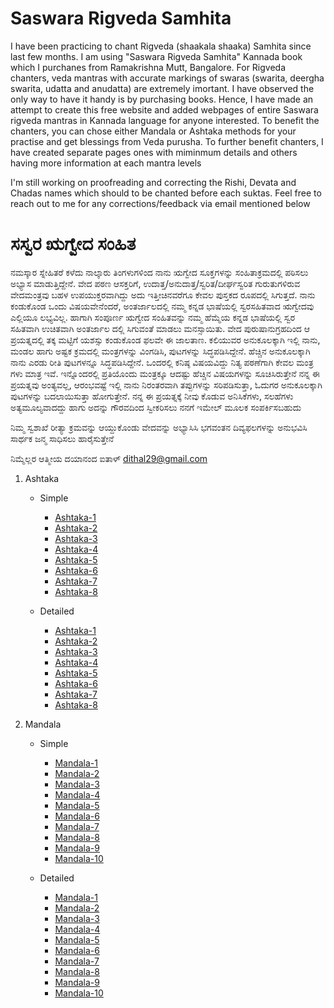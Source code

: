 # Saswara Rigveda Samhita
I have been practicing to chant Rigveda (shaakala shaaka) Samhita since last few months.  I am using "Saswara Rigveda Samhita" Kannada book which I purchanes from Ramakrishna Mutt, Bangalore. For Rigveda chanters, veda mantras with accurate markings of swaras (swarita, deergha swarita, udatta and anudatta) are extremely imortant. I have observed the only way to have it handy is by purchasing books. Hence, I have made an attempt to create this free website and added webpages of entire Saswara rigveda mantras in Kannada language for anyone interested. To benefit the chanters, you can chose either  Mandala or Ashtaka methods for your practise and get blessings from Veda purusha. To further benefit chanters, I have created separate pages ones with miminmum details and others having more information at each mantra levels

I'm still working on proofreading and correcting the Rishi, Devata and Chadas names which should to be chanted before each suktas. Feel free to reach out to me for any corrections/feedback 
via email mentioned below

# ಸಸ್ವರ ಋಗ್ವೇದ ಸಂಹಿತ 
ನಮಸ್ಕಾರ ಸ್ನೇಹಿತರೆ 
ಕಳೆದು ನಾಲ್ಕಾರು ತಿಂಗಳುಗಳಿಂದ ನಾನು ಋಗ್ವೇದ ಸೂಕ್ತಗಳನ್ನು ಸಂಹಿತಾಕ್ರಮದಲ್ಲಿ ಪಠಿಸಲು ಅಭ್ಯಾಸ ಮಾಡುತ್ತಿದ್ದೇನೆ.  ವೇದ ಪಠಣ ಆಸಕ್ತರಿಗೆ, ಉದಾತ್ತ/ಅನುದಾತ್ತ/ಸ್ವರಿತ/ದೀರ್ಘಸ್ವರಿತ ಗುರುತುಗಳಿರುವ ವೇದಮಂತ್ರವು ಬಹಳ ಉಪಯುಕ್ತರವಾಗಿದ್ದು ಅದು ಇತ್ತೀಚಿನವರೆಗೂ ಕೇವಲ ಪುಸ್ತಕದ ರೂಪದಲ್ಲಿ ಸಿಗುತ್ತದೆ. ನಾನು ಕಂಡುಕೊಂಡ ಒಂದು ವಿಷಯವೇನೆಂದರೆ, ಅಂತರ್ಜಾಲದಲ್ಲಿ ನಮ್ಮ ಕನ್ನಡ ಭಾಷೆಯಲ್ಲಿ ಸ್ವರಸಹಿತವಾದ ಋಗ್ವೇದವು ಎಲ್ಲಿಯೂ ಲಭ್ಯವಿಲ್ಲ. ಹಾಗಾಗಿ ಸಂಪೂರ್ಣ ಋಗ್ವೇದ ಸಂಹಿತವನ್ನು ನಮ್ಮ ಹೆಮ್ಮೆಯ ಕನ್ನಡ ಭಾಷೆಯಲ್ಲಿ ಸ್ವರ ಸಹಿತವಾಗಿ ಉಚಿತವಾಗಿ ಅಂತರ್ಜಾಲ ದಲ್ಲಿ ಸಿಗುವಂತೆ ಮಾಡಲು ಮನಸ್ಸಾಯಿತು. ವೇದ ಪುರುಷಾನುಗ್ರಹದಿಂದ ಆ ಪ್ರಯತ್ನದಲ್ಲಿ ತಕ್ಕ ಮಟ್ಟಿಗೆ ಯಶಸ್ಸು ಕಂಡುಕೊಂಡ ಫಲವೇ ಈ ಜಾಲತಾಣ.
ಕಲಿಯುವರ ಅನುಕೂಲಕ್ಕಾಗಿ ಇಲ್ಲಿ ನಾನು, ಮಂಡಲ ಹಾಗು ಅಷ್ಟಕ ಕ್ರಮದಲ್ಲಿ ಮಂತ್ರಗಳನ್ನು ವಿಂಗಡಿಸಿ, ಪುಟಗಳನ್ನು ಸಿದ್ಧಪಡಿಸಿದ್ದೇನೆ. ಹೆಚ್ಚಿನ ಅನುಕೂಲಕ್ಕಾಗಿ ನಾನು ಎರಡು ರೀತಿ ಪುಟಗಳನ್ನೂ ಸಿದ್ಧಪಡಿಸಿದ್ದೇನೆ. ಒಂದರಲ್ಲಿ ಕನಿಷ್ಠ ವಿಷಯವಿದ್ದು ನಿತ್ಯ ಪಠಣೆಗಾಗಿ ಕೇವಲ ಮಂತ್ರ ಗಳು ಮಾತ್ರ ಇವೆ. ಇನ್ನೊಂದರಲ್ಲಿ ಪ್ರತಿಯೊಂದು ಮಂತ್ರಕ್ಕೂ ಆದಷ್ಟು ಹೆಚ್ಚಿನ ವಿಷಯಗಳನ್ನು ಸೂಚಿಸಿರುತ್ತೇನೆ
ನನ್ನ ಈ ಪ್ರಯತ್ನವು ಅಂತ್ಯವಲ್ಲ, ಆರಂಭವಷ್ಟೆ ಇಲ್ಲಿ ನಾನು ನಿರಂತರವಾಗಿ ತಪ್ಪುಗಳನ್ನು ಸರಿಪಡಿಸುತ್ತಾ,  ಓದುಗರ ಅನುಕೂಲಕ್ಕಾಗಿ ಪುಟಗಳನ್ನು ಬದಲಾಯಿಸುತ್ತಾ ಹೋಗುತ್ತೇನೆ. ನನ್ನ ಈ ಪ್ರಯತ್ನಕ್ಕೆ ನೀವು ಕೊಡುವ ಅನಿಸಿಕೆಗಳು, ಸಲಹೆಗಳು ಅತ್ಯಮೂಲ್ಯವಾದದ್ದು ಹಾಗು ಅದನ್ನು ಗೌರವದಿಂದ ಸ್ವೀಕರಿಸಲು ನನಗೆ ಇಮೇಲ್ ಮೂಲಕ ಸಂಪರ್ಕಿಸಬಹುದು 

ನಿಮ್ಮ ಸ್ವಶಾಖೆ ರೀತ್ಯಾ ಕ್ರಮವನ್ನು ಆಯ್ದುಕೊಂಡು ವೇದವನ್ನು ಅಭ್ಯಾಸಿಸಿ ಭಗವಂತನ ದಿವ್ಯಫಲಗಳನ್ನು ಅನುಭವಿಸಿ ಸಾರ್ಥಕ ಜನ್ಮ ಸಾಧಿಸಲು ಹಾರೈಸುತ್ತೇನೆ 

ನಿಮ್ಮೆಲ್ಲರ ಆತ್ಮೀಯ 
ದಯಾನಂದ ಐತಾಳ್ 
dithal29@gmail.com


1. Ashtaka
	- Simple
		- [Ashtaka-1](https://daithal.github.io/saswara-rigveda/Kannada/Ashtaka/Ashtaka-1-kannada(Simple).html)
		- [Ashtaka-2](https://daithal.github.io/saswara-rigveda/Kannada/Ashtaka/Ashtaka-2-kannada(Simple).html)
		- [Ashtaka-3](https://daithal.github.io/saswara-rigveda/Kannada/Ashtaka/Ashtaka-3-kannada(Simple).html)
		- [Ashtaka-4](https://daithal.github.io/saswara-rigveda/Kannada/Ashtaka/Ashtaka-4-kannada(Simple).html)
		- [Ashtaka-5](https://daithal.github.io/saswara-rigveda/Kannada/Ashtaka/Ashtaka-5-kannada(Simple).html)
		- [Ashtaka-6](https://daithal.github.io/saswara-rigveda/Kannada/Ashtaka/Ashtaka-6-kannada(Simple).html)
		- [Ashtaka-7](https://daithal.github.io/saswara-rigveda/Kannada/Ashtaka/Ashtaka-7-kannada(Simple).html)
		- [Ashtaka-8](https://daithal.github.io/saswara-rigveda/Kannada/Ashtaka/Ashtaka-8-kannada(Simple).html)

	- Detailed
		- [Ashtaka-1](https://daithal.github.io/saswara-rigveda/Kannada/Ashtaka/Ashtaka-1-kannada(detail).html)
		- [Ashtaka-2](https://daithal.github.io/saswara-rigveda/Kannada/Ashtaka/Ashtaka-2-kannada(detail).html)
		- [Ashtaka-3](https://daithal.github.io/saswara-rigveda/Kannada/Ashtaka/Ashtaka-3-kannada(detail).html)
		- [Ashtaka-4](https://daithal.github.io/saswara-rigveda/Kannada/Ashtaka/Ashtaka-4-kannada(detail).html)
		- [Ashtaka-5](https://daithal.github.io/saswara-rigveda/Kannada/Ashtaka/Ashtaka-5-kannada(detail).html)
		- [Ashtaka-6](https://daithal.github.io/saswara-rigveda/Kannada/Ashtaka/Ashtaka-6-kannada(detail).html)
		- [Ashtaka-7](https://daithal.github.io/saswara-rigveda/Kannada/Ashtaka/Ashtaka-7-kannada(detail).html)
		- [Ashtaka-8](https://daithal.github.io/saswara-rigveda/Kannada/Ashtaka/Ashtaka-8-kannada(detail).html)

		
2. Mandala
	- Simple
		- [Mandala-1](https://daithal.github.io/saswara-rigveda/Kannada/Mandala/Mandala-1-kannada(Simple).html)
		- [Mandala-2](https://daithal.github.io/saswara-rigveda/Kannada/Mandala/Mandala-2-kannada(Simple).html)
		- [Mandala-3](https://daithal.github.io/saswara-rigveda/Kannada/Mandala/Mandala-3-kannada(Simple).html)
		- [Mandala-4](https://daithal.github.io/saswara-rigveda/Kannada/Mandala/Mandala-4-kannada(Simple).html)
		- [Mandala-5](https://daithal.github.io/saswara-rigveda/Kannada/Mandala/Mandala-5-kannada(Simple).html)
		- [Mandala-6](https://daithal.github.io/saswara-rigveda/Kannada/Mandala/Mandala-6-kannada(Simple).html)
		- [Mandala-7](https://daithal.github.io/saswara-rigveda/Kannada/Mandala/Mandala-7-kannada(Simple).html)
		- [Mandala-8](https://daithal.github.io/saswara-rigveda/Kannada/Mandala/Mandala-7-kannada(Simple).html)
		- [Mandala-9](https://daithal.github.io/saswara-rigveda/Kannada/Mandala/Mandala-9-kannada(Simple).html)
		- [Mandala-10](https://daithal.github.io/saswara-rigveda/Kannada/Mandala/Mandala-10-kannada(Simple).html)
		
	- Detailed
		- [Mandala-1](https://daithal.github.io/saswara-rigveda/Kannada/Mandala/Mandala-1-kannada(detail).html)
		- [Mandala-2](https://daithal.github.io/saswara-rigveda/Kannada/Mandala/Mandala-2-kannada(detail).html)
		- [Mandala-3](https://daithal.github.io/saswara-rigveda/Kannada/Mandala/Mandala-3-kannada(detail).html)
		- [Mandala-4](https://daithal.github.io/saswara-rigveda/Kannada/Mandala/Mandala-4-kannada(detail).html)
		- [Mandala-5](https://daithal.github.io/saswara-rigveda/Kannada/Mandala/Mandala-5-kannada(detail).html)
		- [Mandala-6](https://daithal.github.io/saswara-rigveda/Kannada/Mandala/Mandala-6-kannada(detail).html)
		- [Mandala-7](https://daithal.github.io/saswara-rigveda/Kannada/Mandala/Mandala-7-kannada(detail).html)
		- [Mandala-8](https://daithal.github.io/saswara-rigveda/Kannada/Mandala/Mandala-8-kannada(detail).html)
		- [Mandala-9](https://daithal.github.io/saswara-rigveda/Kannada/Mandala/Mandala-9-kannada(detail).html)
		- [Mandala-10](https://daithal.github.io/saswara-rigveda/Kannada/Mandala/Mandala-10-kannada(detail).html)
 